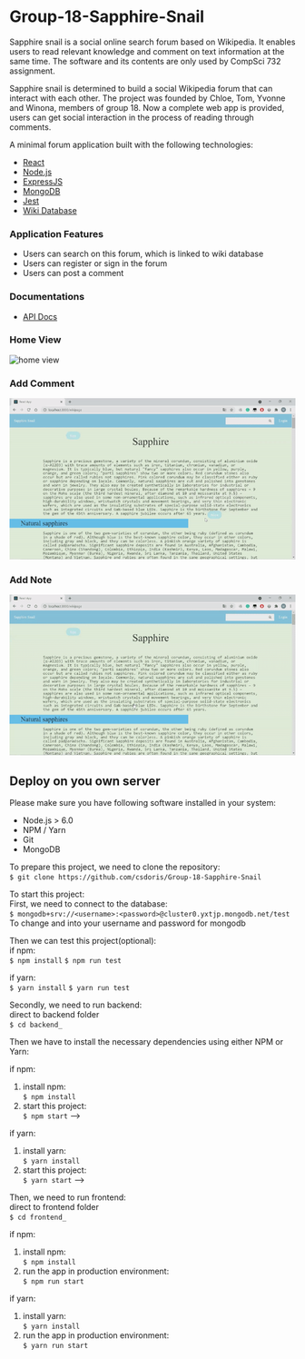 # Group-18-Sapphire-Snail

Sapphire snail is a social online search forum based on Wikipedia. It enables users to read relevant knowledge and comment on text information at the same time. The software and its contents are only used by CompSci 732 assignment.<br>

Sapphire snail is determined to build a social Wikipedia forum that can interact with
each other. The project was founded by Chloe, Tom, Yvonne and Winona, members of group
18. Now a complete web app is provided, users can get social interaction in the process
of reading through comments.<br>

A minimal forum application built with the following technologies:
* [React](https://facebook.github.io/react/)
* [Node.js](https://nodejs.org/)
* [ExpressJS](https://expressjs.com/)
* [MongoDB](https://www.mongodb.com/)
* [Jest](https://jestjs.io/)
* [Wiki Database](https://en.wikipedia.org/w/api.php)

### Application Features
* Users can search on this forum, which is linked to wiki database
* Users can register or sign in the forum
* Users can post a comment

### Documentations
* [API Docs](https://github.com/csdoris/Group-18-Sapphire-Snail/blob/main/frontend_/src/api/axios.js)

### Home View
![home view](./Readme_Pics/Homepage_View.gif)

### Add Comment
![add comment](./Readme_Pics/Comment.gif)

### Add Note
![add note](./Readme_Pics/Create_Note.gif)

## Deploy on you own server

Please make sure you have following software installed in your system:
* Node.js > 6.0
* NPM / Yarn
* Git
* MongoDB

To prepare this project, we need to clone the repository:<br>
    `$ git clone https://github.com/csdoris/Group-18-Sapphire-Snail`

To start this project:<br>
First, we need to connect to the database:<br>
    `$ mongodb+srv://<username>:<password>@cluster0.yxtjp.mongodb.net/test`
To change <username> and <password> into your username and password for mongodb<br>
    
Then we can test this project(optional):<br>
if npm:<br>
    `$ npm install`
    `$ npm run test`

if yarn:<br>
    `$ yarn install`
    `$ yarn run test`

Secondly, we need to run backend:<br>
direct to backend folder<br>
    `$ cd backend_`

Then we have to install the necessary dependencies using either NPM or Yarn:<br>

if npm:<br>
1. install npm:<br>
`$ npm install`
2. start this project:<br>
`$ npm start` -->

if yarn:<br>
1. install yarn:<br>
`$ yarn install`
2. start this project:<br>
`$ yarn start` -->

Then, we need to run frontend:<br>
direct to frontend folder<br>
    `$ cd frontend_`

if npm:<br>
1. install npm:<br>
`$ npm install`
2. run the app in production environment:<br>
`$ npm run start`

if yarn:<br>
1. install yarn:<br>
`$ yarn install`
2. run the app in production environment:<br>
`$ yarn run start`


